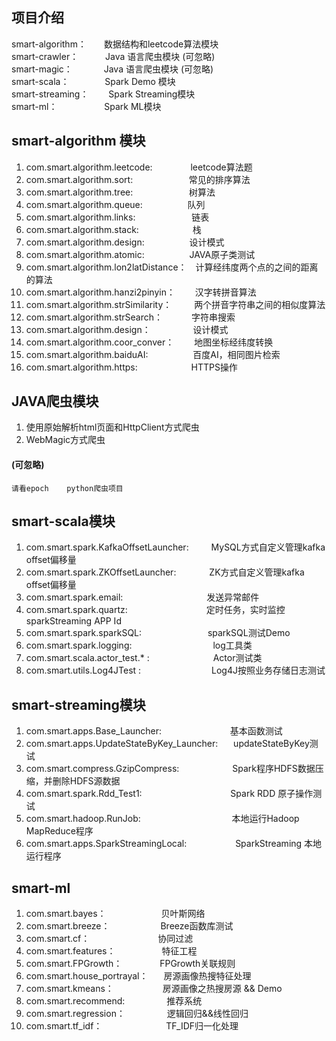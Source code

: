## **项目介绍**
smart-algorithm：&ensp;&ensp;&emsp;数据结构和leetcode算法模块</br>
smart-crawler： &ensp;&ensp; &ensp;&ensp;&ensp;Java 语言爬虫模块 (可忽略)</br>
smart-magic： &ensp;&ensp;&ensp;&ensp;&emsp; Java 语言爬虫模块 (可忽略)</br>
smart-scala： &ensp;&ensp; &ensp;&ensp;&ensp;&ensp;&ensp;Spark Demo 模块</br>
smart-streaming： &ensp;&ensp;&emsp;Spark Streaming模块  </br>
smart-ml：   &ensp;&ensp;&ensp;&ensp;&emsp;&ensp; &ensp;&ensp;     Spark ML模块</br>

## **smart-algorithm 模块**                                                                                             
1. com.smart.algorithm.leetcode:&ensp;&ensp; &ensp;&ensp; &ensp;&ensp; &ensp;leetcode算法题    </br>                                                                                     
2. com.smart.algorithm.sort: &ensp;&ensp; &ensp;&ensp; &ensp; &ensp;&ensp;&ensp; &ensp;&ensp;常见的排序算法   </br>                                                                                      
3. com.smart.algorithm.tree: &ensp;&ensp; &ensp;&ensp; &ensp;&ensp; &ensp;&ensp; &ensp;&ensp;树算法     </br>                                                                                    
4. com.smart.algorithm.queue: &ensp;&ensp; &ensp; &ensp;&ensp;&ensp; &ensp;&ensp;队列      </br>                                                                                   
5. com.smart.algorithm.links: &ensp;&ensp; &ensp; &ensp;&ensp;&ensp; &ensp;&ensp; &ensp;&ensp;链表        </br>                                                                                 
6. com.smart.algorithm.stack: &ensp;&ensp; &ensp; &ensp;&ensp;&ensp;  &ensp;&ensp;&ensp;&ensp;栈            </br>                                                                             
7. com.smart.algorithm.design: &ensp;&ensp; &ensp; &ensp;&ensp;&ensp; &ensp;&ensp;设计模式          </br>                                                                               
8. com.smart.algorithm.atomic:  &ensp;&ensp; &ensp;&ensp; &ensp;&ensp; &ensp;&ensp;JAVA原子类测试 </br>
9. com.smart.algorithm.lon2latDistance：&ensp;&ensp;计算经纬度两个点的之间的距离的算法</br>
10. com.smart.algorithm.hanzi2pinyin：  &ensp;&ensp;&ensp;&ensp;汉字转拼音算法</br>
11. com.smart.algorithm.strSimilarity： &ensp;&ensp; &ensp;&ensp;两个拼音字符串之间的相似度算法</br>
12. com.smart.algorithm.strSearch：  &ensp;&ensp;&ensp;&ensp;&ensp;&ensp;字符串搜索</br>
13. com.smart.algorithm.design：  &ensp;&ensp;&ensp;&ensp; &ensp;&ensp; &ensp;&ensp;设计模式</br>
14. com.smart.algorithm.coor_conver： &ensp;&ensp;&ensp;&ensp;地图坐标经纬度转换</br>
15. com.smart.algorithm.baiduAI: &ensp;&ensp; &ensp;&ensp; &ensp;&ensp; &ensp;&ensp;百度AI，相同图片检索</br>
16. com.smart.algorithm.https:  &ensp;&ensp;&ensp;&ensp; &ensp;&ensp; &ensp;&ensp; &ensp;&ensp;HTTPS操作</br>
                                                  
## **JAVA爬虫模块**                 
1. 使用原始解析html页面和HttpClient方式爬虫 </br>                                                                                        
2. WebMagic方式爬虫      </br>    

#### **(可忽略)**
    请看epoch    python爬虫项目
                                     
## **smart-scala模块**                 
1. com.smart.spark.KafkaOffsetLauncher: &emsp;&emsp; MySQL方式自定义管理kafka offset偏移量</br>                                                           
2. com.smart.spark.ZKOffsetLauncher: &emsp;&emsp;&ensp;&emsp;ZK方式自定义管理kafka offset偏移量 </br>                                                 
3. com.smart.spark.email: &emsp;&emsp;&emsp;&emsp;&emsp;&emsp;&emsp;&emsp;&ensp;&ensp; 发送异常邮件</br>                                                  
4. com.smart.spark.quartz:&emsp;&emsp;&emsp;&emsp;&emsp;&emsp;&emsp;&emsp;&ensp;&ensp;定时任务，实时监控sparkStreaming APP Id  </br>                                               
5. com.smart.spark.sparkSQL: &ensp;&ensp;&emsp;&emsp;&emsp;&emsp;&emsp;&emsp; sparkSQL测试Demo </br>                                                 
6. com.smart.spark.logging: &emsp;&emsp;&emsp;&emsp;&emsp;&emsp;&emsp;&emsp;&ensp;&ensp;log工具类 </br>           
7. com.smart.scala.actor_test.* : &emsp;&emsp;&emsp;&emsp;&emsp;&emsp;&ensp;&ensp;Actor测试类</br>
8. com.smart.utils.Log4JTest : &emsp;&emsp;&emsp;&emsp;&emsp;&emsp;&ensp;&ensp;&ensp; Log4J按照业务存储日志测试</br>
                                                  
## **smart-streaming模块**                  
1. com.smart.apps.Base_Launcher: &emsp;&emsp; &emsp;&emsp;&emsp; &emsp;&emsp;基本函数测试</br>                                                  
2. com.smart.apps.UpdateStateByKey_Launcher:  &ensp;&emsp;updateStateByKey测试 </br>
3. com.smart.compress.GzipCompress:  &emsp;&emsp; &emsp;&emsp;&emsp;&ensp;Spark程序HDFS数据压缩，并删除HDFS源数据</br>
4. com.smart.spark.Rdd_Test1:   &emsp;&emsp; &emsp;&emsp; &emsp;&emsp; &emsp;&emsp;&ensp;&ensp;Spark RDD 原子操作测试</br>
5. com.smart.hadoop.RunJob:  &emsp;&emsp; &emsp;&emsp; &emsp;&emsp; &emsp;&emsp;&ensp;&ensp; 本地运行Hadoop MapReduce程序</br>
6. com.smart.apps.SparkStreamingLocal:  &emsp;&emsp; &emsp;&emsp;&ensp;&ensp;SparkStreaming 本地运行程序</br>

## **smart-ml**
1. com.smart.bayes： &emsp;&emsp;&emsp;&emsp;&emsp;&emsp;贝叶斯网络
2. com.smart.breeze：  &emsp;&emsp;&emsp;&emsp;&emsp;&ensp;Breeze函数库测试
3. com.smart.cf： &emsp;&emsp;&emsp;&emsp;&emsp;&emsp;&emsp;&ensp;协同过滤
4. com.smart.features： &emsp;&emsp;&emsp;&emsp;&ensp;&ensp;特征工程
5. com.smart.FPGrowth： &emsp;&emsp;&ensp;&ensp;&ensp;&ensp;FPGrowth关联规则
6. com.smart.house_portrayal： &emsp;&ensp;房源画像热搜特征处理
7. com.smart.kmeans：&emsp;&emsp;&emsp;&emsp; &ensp;&ensp; 房源画像之热搜房源 && Demo
8. com.smart.recommend:  &emsp;&emsp;&emsp;&ensp;&ensp;&ensp;推荐系统
9. com.smart.regression： &emsp;&emsp;&emsp;&ensp;&ensp;&ensp;逻辑回归&&线性回归
10. com.smart.tf_idf： &emsp;&emsp;&emsp;&emsp;&emsp;&emsp;&ensp;&ensp;TF_IDF归一化处理
